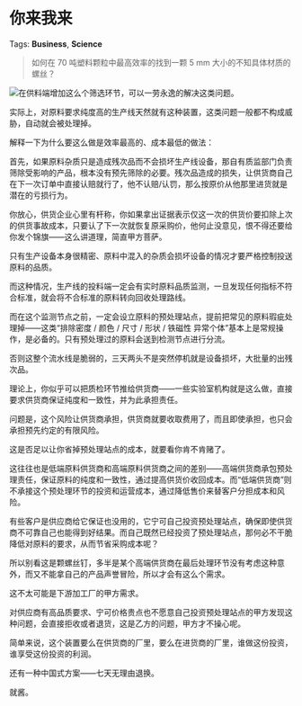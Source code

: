 # 你来我来

Tags: **Business**, **Science**

> 如何在 70 吨塑料颗粒中最高效率的找到一颗 5 mm 大小的不知具体材质的螺丝？



![](https://picx.zhimg.com/50/v2-142888e8fe8d774db2143c01c322ea7b_720w.jpg?source=2c26e567)在供料端增加这么个筛选环节，可以一劳永逸的解决这类问题。

实际上，对原料要求纯度高的生产线天然就有这种装置，这类问题一般都不构成威胁，自动就会被处理掉。

解释一下为什么要这么做是效率最高的、成本最低的做法：

首先，如果原料杂质只是造成残次品而不会损坏生产线设备，那自有质监部门负责筛除受影响的产品，根本没有预先筛除的必要。残次品造成的损失，让供货商自己在下一次订单中直接认赔就行了，他不认赔/认罚，那么按原价从他那里进货就是潜在的亏损行为。

你放心，供货企业心里有杆称，你如果拿出证据表示仅这一次的供货价要扣除上次的供货事故成本，只要认了下一次就恢复原采购价，他何止没意见，恨不得还要给你发个锦旗——这么讲道理，简直甲方菩萨。

只有生产设备本身很精密、原料中混入的杂质会损坏设备的情况才要严格控制投送原料的品质。

而这种情况，生产线的投料端一定会有实时原料品质监测，一旦发现任何指标不符合标准，就会将不合标准的原料转向回收处理路线。

而在这个监测节点之前，一定会设立原料的预处理站点，提前把常见的原料瑕疵处理掉——这类“排除密度 / 颜色 / 尺寸 / 形状 / 铁磁性 异常个体”基本上是常规操作，是必备的。只有预处理过的原料会送到检测节点进行分流。

否则这整个流水线是脆弱的，三天两头不是突然停机就是设备损坏，大批量的出残次品。

理论上，你似乎可以把质检环节推给供货商——一些实验室机构就是这么做，直接要求供货商保证纯度和一致性，并为此承担责任。

问题是，这个风险让供货商承担，供货商就要收取费用了，而且即使承担，也只会承担预先约定的有限风险。

这是否足以让你省掉预处理站点的成本，就要看你肯不肯赌了。

这往往也是低端原料供货商和高端原料供货商之间的差别——高端供货商承包预处理责任，保证原料的纯度和一致性，通过提高供货价收回成本。而“低端供货商”则不承接这个预处理环节的投资和运营成本，通过降低售价来替客户分担成本和风险。

有些客户是供应商给它保证也没用的，它宁可自己投资预处理站点，确保即使供货商不可靠自己也能得到好结果。而自己既然已经投资了预处理站点，那何必不干脆降低对原料的要求，从而节省采购成本呢？

所以别看这是颗螺丝钉，多半是某个高端供货商在最后处理环节没有考虑这种意外，而又不能拿自己的产品声誉冒险，所以才会有这么个需求。

这不太可能是下游加工厂的甲方需求。

对供应商有高品质要求、宁可价格贵点也不愿意自己投资预处理站点的甲方发现这种问题，会直接拒收或者退货，这是乙方的问题，甲方才不操心呢。

简单来说，这个装置要么在供货商的厂里，要么在进货商的厂里，谁做这份投资，谁享受这份投资的利润。

还有一种中国式方案——七天无理由退换。

就酱。



